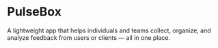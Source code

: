 # PulseBox
A lightweight app that helps individuals and teams collect, organize, and analyze feedback from users or clients — all in one place.
